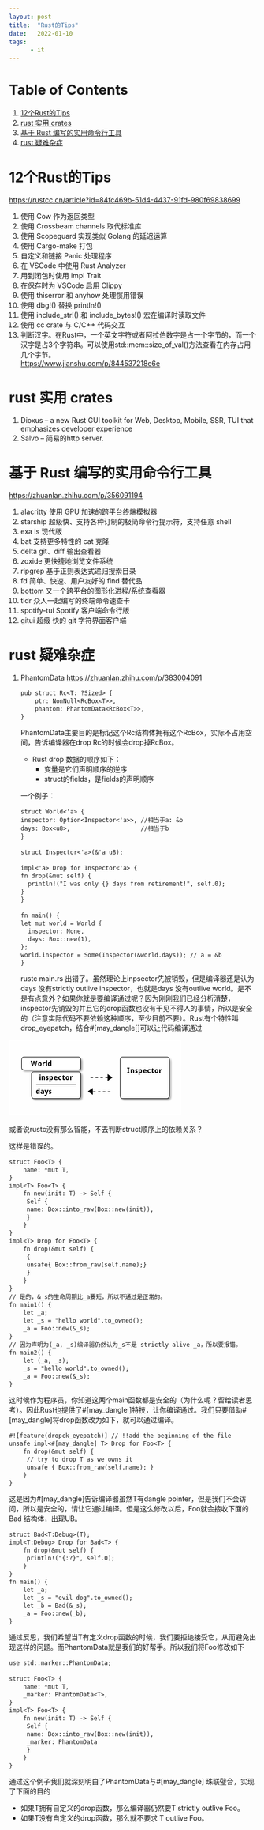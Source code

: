 ```yaml
---
layout: post
title:  "Rust的Tips"
date:   2022-01-10
tags:
      - it
---
```



# Table of Contents

1.  [12个Rust的Tips](#orgc6eefeb)
2.  [rust 实用 crates](#org783f66c)
3.  [基于 Rust 编写的实用命令行工具](#org3a9b856)
4.  [rust 疑难杂症](#org719ca0a)


<a id="orgc6eefeb"></a>

# 12个Rust的Tips

<https://rustcc.cn/article?id=84fc469b-51d4-4437-91fd-980f69838699>

1.  使用 Cow<str> 作为返回类型
2.  使用 Crossbeam channels 取代标准库
3.  使用 Scopeguard 实现类似 Golang 的延迟运算
4.  使用 Cargo-make 打包
5.  自定义和链接 Panic 处理程序
6.  在 VSCode 中使用 Rust Analyzer
7.  用到闭包时使用 impl Trait
8.  在保存时为 VSCode 启用 Clippy
9.  使用 thiserror 和 anyhow 处理惯用错误
10. 使用 dbg!() 替换 println!()
11. 使用 include\_str!() 和 include\_bytes!() 宏在编译时读取文件
12. 使用 cc crate 与 C/C++ 代码交互
13. 判断汉字。在Rust中，一个英文字符或者阿拉伯数字是占一个字节的，而一个汉字是占3个字符串。可以使用std::mem::size\_of\_val()方法查看在内存占用几个字节。  
    <https://www.jianshu.com/p/844537218e6e>


<a id="org783f66c"></a>

# rust 实用 crates

1.  Dioxus &#x2013; a new Rust GUI toolkit for Web, Desktop, Mobile, SSR, TUI that emphasizes developer experience
2.  Salvo &#x2013; 简易的http server.


<a id="org3a9b856"></a>

# 基于 Rust 编写的实用命令行工具

<https://zhuanlan.zhihu.com/p/356091194>

1.  alacritty 使用 GPU 加速的跨平台终端模拟器
2.  starship 超级快、支持各种订制的极简命令行提示符，支持任意 shell
3.  exa ls 现代版
4.  bat 支持更多特性的 cat 克隆
5.  delta git、diff 输出查看器
6.  zoxide 更快捷地浏览文件系统
7.  ripgrep 基于正则表达式递归搜索目录
8.  fd 简单、快速、用户友好的 find 替代品
9.  bottom 又一个跨平台的图形化进程/系统查看器
10. tldr 众人一起编写的终端命令速查卡
11. spotify-tui Spotify 客户端命令行版
12. gitui 超级 快的 git 字符界面客户端


<a id="org719ca0a"></a>

# rust 疑难杂症

1.  PhantomData
    <https://zhuanlan.zhihu.com/p/383004091>
    
        pub struct Rc<T: ?Sized> {
            ptr: NonNull<RcBox<T>>,
            phantom: PhantomData<RcBox<T>>,
        }
    
    PhantomData主要目的是标记这个Rc结构体拥有这个RcBox<T>，实际不占用空间，告诉编译器在drop Rc的时候会drop掉RcBox<T>。
    
    -   Rust drop 数据的顺序如下：
        -   变量是它们声明顺序的逆序
        -   struct的fields，是fields的声明顺序
    
    一个例子：
    
        struct World<'a> {
        inspector: Option<Inspector<'a>>, //相当于a: &b
        days: Box<u8>,                    //相当于b
        }
        
        struct Inspector<'a>(&'a u8);
        
        impl<'a> Drop for Inspector<'a> {
        fn drop(&mut self) {
          println!("I was only {} days from retirement!", self.0);
        }
        }
        
        fn main() {
        let mut world = World {
          inspector: None,
          days: Box::new(1),
        };
        world.inspector = Some(Inspector(&world.days)); // a = &b
        }
    
    rustc main.rs 出错了。虽然理论上inpsector先被销毁，但是编译器还是认为days 没有strictly outlive inspector，也就是days 没有outlive world。是不是有点意外？如果你就是要编译通过呢？因为刚刚我们已经分析清楚，inspector先销毁的并且它的drop函数也没有干见不得人的事情，所以是安全的（注意实际代码不要依赖这种顺序，至少目前不要）。Rust有个特性叫drop\_eyepatch，结合#[may\_dangle[]可以让代码编译通过

![img](/images/struct.png)

或者说rustc没有那么智能，不去判断struct顺序上的依赖关系？

这样是错误的。

    struct Foo<T> {
        name: *mut T,
    }
    impl<T> Foo<T> {
        fn new(init: T) -> Self {
         Self {
    	 name: Box::into_raw(Box::new(init)),
         }
        }
    }
    impl<T> Drop for Foo<T> {
        fn drop(&mut self) {
         {
    	 unsafe{ Box::from_raw(self.name);}
         }
        }
    }
    // 是的，&_s的生命周期比_a要短，所以不通过是正常的。
    fn main1() {
        let _a;
        let _s = "hello world".to_owned();
        _a = Foo::new(&_s);
    }
    // 因为声明为(_a, _s)编译器仍然认为_s不是 strictly alive _a，所以要报错。
    fn main2() {
        let (_a, _s);
        _s = "hello world".to_owned();
        _a = Foo::new(&_s);
    }

这时候作为程序员，你知道这两个main函数都是安全的（为什么呢？留给读者思考）。因此Rust也提供了#[may\_dangle ]特技，让你编译通过。我们只要借助#[may\_dangle]将drop函数改为如下，就可以通过编译。

    #![feature(dropck_eyepatch)] // !!add the beginning of the file
    unsafe impl<#[may_dangle] T> Drop for Foo<T> {
        fn drop(&mut self) {
         // try to drop T as we owns it
         unsafe { Box::from_raw(self.name); }
        }
    }

这是因为#[may\_dangle]告诉编译器虽然T有dangle pointer，但是我们不会访问，所以是安全的，请让它通过编译。但是这么修改以后，Foo<T>就会接收下面的Bad 结构体，出现UB。

    struct Bad<T:Debug>(T);
    impl<T:Debug> Drop for Bad<T> {
        fn drop(&mut self) {
         println!("{:?}", self.0);
        }
    }
    fn main() {
        let _a;
        let _s = "evil dog".to_owned();
        let _b = Bad(&_s);
        _a = Foo::new(_b);
    }

通过反思，我们希望当T有定义drop函数的时候，我们要拒绝接受它，从而避免出现这样的问题。而PhantomData就是我们的好帮手。所以我们将Foo<T>修改如下

    use std::marker::PhantomData;
    
    struct Foo<T> {
        name: *mut T,
        _marker: PhantomData<T>,
    }
    impl<T> Foo<T> {
        fn new(init: T) -> Self {
         Self {
    	 name: Box::into_raw(Box::new(init)),
    	 _marker: PhantomData
         }
        }
    }

通过这个例子我们就深刻明白了PhantomData与#[may\_dangle] 珠联璧合，实现了下面的目的

-   如果T拥有自定义的drop函数，那么编译器仍然要T strictly outlive Foo。
-   如果T没有自定义的drop函数，那么就不要求 T outlive Foo<T>。

